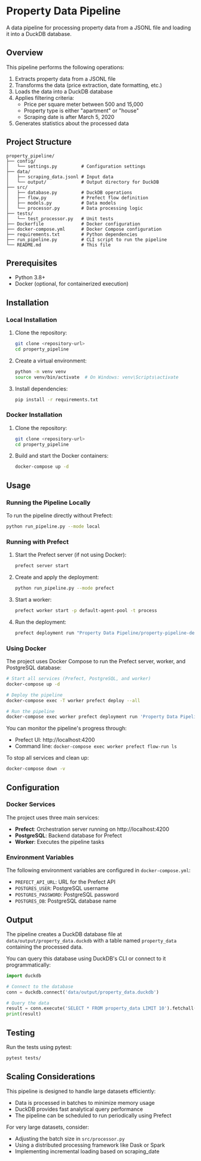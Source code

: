 # Property Data Pipeline

A data pipeline for processing property data from a JSONL file and loading it into a DuckDB database.

## Overview

This pipeline performs the following operations:
1. Extracts property data from a JSONL file
2. Transforms the data (price extraction, date formatting, etc.)
3. Loads the data into a DuckDB database
4. Applies filtering criteria:
   - Price per square meter between 500 and 15,000
   - Property type is either "apartment" or "house"
   - Scraping date is after March 5, 2020
5. Generates statistics about the processed data

## Project Structure

```
property_pipeline/
├── config/
│   └── settings.py         # Configuration settings
├── data/
│   ├── scraping_data.jsonl # Input data
│   └── output/             # Output directory for DuckDB
├── src/
│   ├── database.py         # DuckDB operations
│   ├── flow.py             # Prefect flow definition
│   ├── models.py           # Data models
│   └── processor.py        # Data processing logic
├── tests/
│   └── test_processor.py   # Unit tests
├── Dockerfile              # Docker configuration
├── docker-compose.yml      # Docker Compose configuration
├── requirements.txt        # Python dependencies
├── run_pipeline.py         # CLI script to run the pipeline
└── README.md               # This file
```

## Prerequisites

- Python 3.8+
- Docker (optional, for containerized execution)

## Installation

### Local Installation

1. Clone the repository:
   ```bash
   git clone <repository-url>
   cd property_pipeline
   ```

2. Create a virtual environment:
   ```bash
   python -m venv venv
   source venv/bin/activate  # On Windows: venv\Scripts\activate
   ```

3. Install dependencies:
   ```bash
   pip install -r requirements.txt
   ```

### Docker Installation

1. Clone the repository:
   ```bash
   git clone <repository-url>
   cd property_pipeline
   ```

2. Build and start the Docker containers:
   ```bash
   docker-compose up -d
   ```

## Usage

### Running the Pipeline Locally

To run the pipeline directly without Prefect:

```bash
python run_pipeline.py --mode local
```

### Running with Prefect

1. Start the Prefect server (if not using Docker):
   ```bash
   prefect server start
   ```

2. Create and apply the deployment:
   ```bash
   python run_pipeline.py --mode prefect
   ```

3. Start a worker:
   ```bash
   prefect worker start -p default-agent-pool -t process
   ```

4. Run the deployment:
   ```bash
   prefect deployment run "Property Data Pipeline/property-pipeline-deployment"
   ```

### Using Docker

The project uses Docker Compose to run the Prefect server, worker, and PostgreSQL database:

```bash
# Start all services (Prefect, PostgreSQL, and worker)
docker-compose up -d

# Deploy the pipeline
docker-compose exec -T worker prefect deploy --all

# Run the pipeline
docker-compose exec worker prefect deployment run 'Property Data Pipeline/property-pipeline-deployment'
```

You can monitor the pipeline's progress through:
- Prefect UI: http://localhost:4200
- Command line: `docker-compose exec worker prefect flow-run ls`

To stop all services and clean up:
```bash
docker-compose down -v
```

## Configuration

### Docker Services

The project uses three main services:
- **Prefect**: Orchestration server running on http://localhost:4200
- **PostgreSQL**: Backend database for Prefect
- **Worker**: Executes the pipeline tasks

### Environment Variables

The following environment variables are configured in `docker-compose.yml`:
- `PREFECT_API_URL`: URL for the Prefect API
- `POSTGRES_USER`: PostgreSQL username
- `POSTGRES_PASSWORD`: PostgreSQL password
- `POSTGRES_DB`: PostgreSQL database name

## Output

The pipeline creates a DuckDB database file at `data/output/property_data.duckdb` with a table named `property_data` containing the processed data.

You can query this database using DuckDB's CLI or connect to it programmatically:

```python
import duckdb

# Connect to the database
conn = duckdb.connect('data/output/property_data.duckdb')

# Query the data
result = conn.execute('SELECT * FROM property_data LIMIT 10').fetchall()
print(result)
```

## Testing

Run the tests using pytest:

```bash
pytest tests/
```

## Scaling Considerations

This pipeline is designed to handle large datasets efficiently:

- Data is processed in batches to minimize memory usage
- DuckDB provides fast analytical query performance
- The pipeline can be scheduled to run periodically using Prefect

For very large datasets, consider:
- Adjusting the batch size in `src/processor.py`
- Using a distributed processing framework like Dask or Spark
- Implementing incremental loading based on scraping_date 